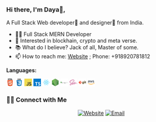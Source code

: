 ### Hi there, I'm Daya👦,
A Full Stack Web developer🎯 and designer🌈 from India.

- 👨‍💻 Full Stack MERN Developer
- 🎥 Interested in blockhain, crypto and meta verse.
- 📚 What do I believe? Jack of all, Master of some.
- 📫 How to reach me: [Website](https://daya.netlify.com) ; Phone: +918920781812

**Languages:**  

<code><img height="20" src="https://raw.githubusercontent.com/github/explore/80688e429a7d4ef2fca1e82350fe8e3517d3494d/topics/html/html.png"></code>
<code><img height="20" src="https://raw.githubusercontent.com/github/explore/80688e429a7d4ef2fca1e82350fe8e3517d3494d/topics/css/css.png"></code>
<code><img height="20" src="https://raw.githubusercontent.com/github/explore/80688e429a7d4ef2fca1e82350fe8e3517d3494d/topics/javascript/javascript.png"></code>
<code><img height="20" src="https://raw.githubusercontent.com/github/explore/80688e429a7d4ef2fca1e82350fe8e3517d3494d/topics/typescript/typescript.png"></code>
<code><img height="20" src="https://raw.githubusercontent.com/github/explore/80688e429a7d4ef2fca1e82350fe8e3517d3494d/topics/react/react.png"></code>
<code><img height="20" src="https://raw.githubusercontent.com/github/explore/80688e429a7d4ef2fca1e82350fe8e3517d3494d/topics/nodejs/nodejs.png"></code>
<code><img height="20" src="https://raw.githubusercontent.com/github/explore/80688e429a7d4ef2fca1e82350fe8e3517d3494d/topics/mongodb/mongodb.png"></code>
<code><img height="20" src="https://raw.githubusercontent.com/github/explore/80688e429a7d4ef2fca1e82350fe8e3517d3494d/topics/sass/sass.png"></code>
<code><img height="20" src="https://raw.githubusercontent.com/github/explore/80688e429a7d4ef2fca1e82350fe8e3517d3494d/topics/git/git.png"></code>
<code><img height="20" src="https://raw.githubusercontent.com/github/explore/80688e429a7d4ef2fca1e82350fe8e3517d3494d/topics/aws/aws.png"></code>

<h3> 🤝🏻 Connect with Me </h3>

<p align="center">
<a href="https://daya.netlify.com/"><img alt="Website" src="https://img.shields.io/badge/Website-www.daya.netlify.com-blue?style=flat-square&logo=google-chrome"></a>
<a href="mailto:dayasingh003@@gmail.com"><img alt="Email" src="https://img.shields.io/badge/Email-dayasingh003@gmail.com-blue?style=flat-square&logo=gmail"></a>
</p>

 <!--⭐️ From [Dayanidhee Singh](https://github.com/Dayasingh22)-->
